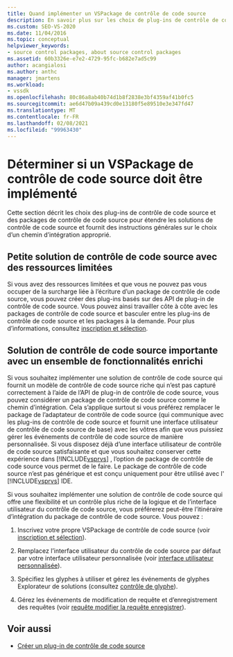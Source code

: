 ```yaml
---
title: Quand implémenter un VSPackage de contrôle de code source
description: En savoir plus sur les choix de plug-ins de contrôle de code source et les VSPackages de contrôle de code source disponibles pour étendre les solutions de contrôle de code source Visual Studio.
ms.custom: SEO-VS-2020
ms.date: 11/04/2016
ms.topic: conceptual
helpviewer_keywords:
- source control packages, about source control packages
ms.assetid: 60b3326e-e7e2-4729-95fc-b682e7ad5c99
author: acangialosi
ms.author: anthc
manager: jmartens
ms.workload:
- vssdk
ms.openlocfilehash: 80c86a8ab40b74d1b8f2838e3bf4359af41b0fc5
ms.sourcegitcommit: ae6d47b09a439cd0e13180f5e89510e3e347fd47
ms.translationtype: MT
ms.contentlocale: fr-FR
ms.lasthandoff: 02/08/2021
ms.locfileid: "99963430"
---
```

# <a name="determine-whether-to-implement-a-source-control-vspackage"></a>Déterminer si un VSPackage de contrôle de code source doit être implémenté

Cette section décrit les choix des plug-ins de contrôle de code source et des packages de contrôle de code source pour étendre les solutions de contrôle de code source et fournit des instructions générales sur le choix d’un chemin d’intégration approprié.

## <a name="small-source-control-solution-with-limited-resources"></a>Petite solution de contrôle de code source avec des ressources limitées

 Si vous avez des ressources limitées et que vous ne pouvez pas vous occuper de la surcharge liée à l’écriture d’un package de contrôle de code source, vous pouvez créer des plug-ins basés sur des API de plug-in de contrôle de code source. Vous pouvez ainsi travailler côte à côte avec les packages de contrôle de code source et basculer entre les plug-ins de contrôle de code source et les packages à la demande. Pour plus d’informations, consultez [inscription et sélection](../../extensibility/internals/registration-and-selection-source-control-vspackage.md).

## <a name="large-source-control-solution-with-a-rich-feature-set"></a>Solution de contrôle de code source importante avec un ensemble de fonctionnalités enrichi

 Si vous souhaitez implémenter une solution de contrôle de code source qui fournit un modèle de contrôle de code source riche qui n’est pas capturé correctement à l’aide de l’API de plug-in de contrôle de code source, vous pouvez considérer un package de contrôle de code source comme le chemin d’intégration. Cela s’applique surtout si vous préférez remplacer le package de l’adaptateur de contrôle de code source (qui communique avec les plug-ins de contrôle de code source et fournit une interface utilisateur de contrôle de code source de base) avec les vôtres afin que vous puissiez gérer les événements de contrôle de code source de manière personnalisée. Si vous disposez déjà d’une interface utilisateur de contrôle de code source satisfaisante et que vous souhaitez conserver cette expérience dans [!INCLUDE[vsprvs](../../code-quality/includes/vsprvs_md.md)] , l’option de package de contrôle de code source vous permet de le faire. Le package de contrôle de code source n’est pas générique et est conçu uniquement pour être utilisé avec l' [!INCLUDE[vsprvs](../../code-quality/includes/vsprvs_md.md)] IDE.

 Si vous souhaitez implémenter une solution de contrôle de code source qui offre une flexibilité et un contrôle plus riche de la logique et de l’interface utilisateur du contrôle de code source, vous préférerez peut-être l’itinéraire d’intégration du package de contrôle de code source. Vous pouvez :

1. Inscrivez votre propre VSPackage de contrôle de code source (voir [inscription et sélection](../../extensibility/internals/registration-and-selection-source-control-vspackage.md)).

2. Remplacez l’interface utilisateur du contrôle de code source par défaut par votre interface utilisateur personnalisée (voir [interface utilisateur personnalisée](../../extensibility/internals/custom-user-interface-source-control-vspackage.md)).

3. Spécifiez les glyphes à utiliser et gérez les événements de glyphes Explorateur de solutions (consultez [contrôle de glyphe](../../extensibility/internals/glyph-control-source-control-vspackage.md)).

4. Gérez les événements de modification de requête et d’enregistrement des requêtes (voir [requête modifier la requête enregistrer](../../extensibility/internals/query-edit-query-save-source-control-vspackage.md)).

## <a name="see-also"></a>Voir aussi

- [Créer un plug-in de contrôle de code source](../../extensibility/internals/creating-a-source-control-plug-in.md)
